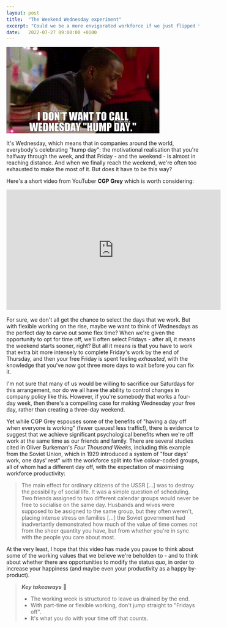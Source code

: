 ```yaml
---
layout: post
title:  "The Weekend Wednesday experiment"
excerpt: "Could we be a more envigorated workforce if we just flipped the week around a bit?"
date:   2022-07-27 09:00:00 +0100
---
```


!["I don't want to call Wednesday 'hump day'."](/assets/img/hump-day.gif)

It's Wednesday, which means that in companies around the world, everybody's celebrating "hump day": the motivational realisation that you're halfway through the week, and that Friday - and the weekend - is almost in reaching distance. And when we finally reach the weekend, we're often too exhausted to make the most of it. But does it have to be this way?

Here's a short video from YouTuber **CGP Grey** which is worth considering:

<iframe width="560" height="315" src="https://www.youtube.com/embed/ALaTm6VzTBw" title="YouTube video player" frameborder="0" allow="accelerometer; autoplay; clipboard-write; encrypted-media; gyroscope; picture-in-picture" allowfullscreen></iframe>

For sure, we don't all get the chance to select the days that we work. But with flexible working on the rise, maybe we want to think of Wednesdays as the perfect day to carve out some flex time? When we're given the opportunity to opt for time off, we'll often select Fridays - after all, it means the weekend starts sooner, right? But all it means is that you have to work that extra bit more intensely to complete Friday's work by the end of Thursday, and then your free Friday is spent feeling _exhausted_, with the knowledge that you've now got three more days to wait before you can fix it.

I'm not sure that many of us would be willing to sacrifice our Saturdays for this arrangement, nor do we all have the ability to control changes in company policy like this. However, if you're somebody that works a four-day week, then there's a compelling case for making Wednesday your free day, rather than creating a three-day weekend.

Yet while CGP Grey espouses some of the benefits of "having a day off when everyone is working" (fewer queues! less traffic!), there is evidence to suggest that we achieve significant psychological benefits when we're off work at the same time as our friends and family. There are several studies cited in Oliver Burkeman's _Four Thousand Weeks_, including this example from the Soviet Union, which in 1929 introduced a system of "four days' work, one days' rest" with the workforce split into five colour-coded groups, all of whom had a different day off, with the expectation of maximising workforce productivity:

> The main effect for ordinary citizens of the USSR [...] was to destroy the possibility of social life. It was a simple question of scheduling. Two friends assigned to two different calendar groups would never be free to socialise on the same day. Husbands and wives were supposed to be assigned to the same group, but they often weren't, placing intense stress on families [...] the Soviet government had inadvertantly demonstrated how much of the value of time comes not from the sheer quantity you have, but from whether you're in sync with the people you care about most.

At the very least, I hope that this video has made you pause to think about some of the working values that we believe we're beholden to - and to think about whether there are opportunities to modify the status quo, in order to increase your happiness (and maybe even your productivity as a happy by-product).

> **_Key takeaways_** 📝  
> * The working week is structured to leave us drained by the end.
> * With part-time or flexible working, don't jump straight to "Fridays off".
> * It's what you do with your time off that counts.
